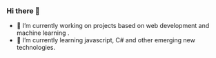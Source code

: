 ### Hi there 👋

- 🔭 I’m currently working on projects based on web development and machine learning .
- 🌱 I’m currently learning javascript, C# and other emerging new technologies.
<!--
**Neha-0407/Neha-0407** is a ✨ _special_ ✨ repository because its `README.md` (this file) appears on your GitHub profile.

Here are some ideas to get you started:
-->
